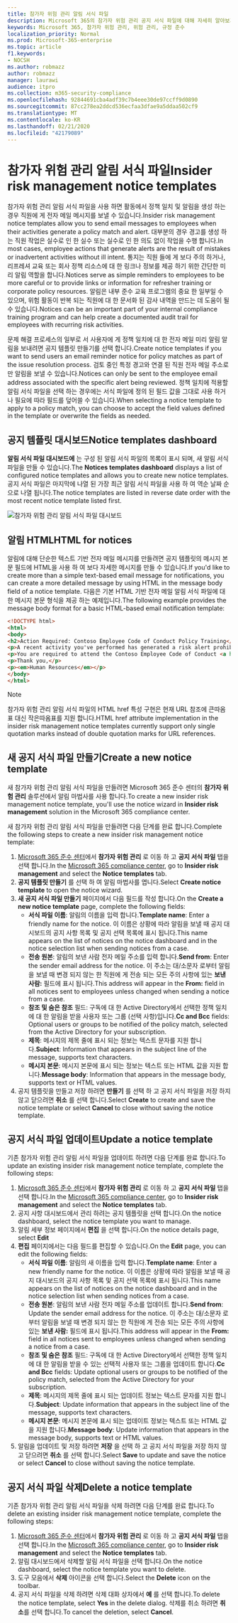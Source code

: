 ```yaml
---
title: 참가자 위험 관리 알림 서식 파일
description: Microsoft 365의 참가자 위험 관리 공지 서식 파일에 대해 자세히 알아보기
keywords: Microsoft 365, 참가자 위험 관리, 위험 관리, 규정 준수
localization_priority: Normal
ms.prod: Microsoft-365-enterprise
ms.topic: article
f1.keywords:
- NOCSH
ms.author: robmazz
author: robmazz
manager: laurawi
audience: itpro
ms.collection: m365-security-compliance
ms.openlocfilehash: 92844691cba4adf39c7b4eee30de97ccff9d0890
ms.sourcegitcommit: 87cc278ea2ddcd536ecfaa3dfae9a5ddaa502cf9
ms.translationtype: MT
ms.contentlocale: ko-KR
ms.lasthandoff: 02/21/2020
ms.locfileid: "42179089"
---
```

# <a name="insider-risk-management-notice-templates"></a><span data-ttu-id="150ad-104">참가자 위험 관리 알림 서식 파일</span><span class="sxs-lookup"><span data-stu-id="150ad-104">Insider risk management notice templates</span></span>

<span data-ttu-id="150ad-105">참가자 위험 관리 알림 서식 파일을 사용 하면 활동에서 정책 일치 및 알림을 생성 하는 경우 직원에 게 전자 메일 메시지를 보낼 수 있습니다.</span><span class="sxs-lookup"><span data-stu-id="150ad-105">Insider risk management notice templates allow you to send email messages to employees when their activities generate a policy match and alert.</span></span> <span data-ttu-id="150ad-106">대부분의 경우 경고를 생성 하는 직원 작업은 실수로 인 한 실수 또는 실수로 인 한 의도 없이 작업을 수행 합니다.</span><span class="sxs-lookup"><span data-stu-id="150ad-106">In most cases, employee actions that generate alerts are the result of mistakes or inadvertent activities without ill intent.</span></span> <span data-ttu-id="150ad-107">통지는 직원 들에 게 보다 주의 하거나, 리프레셔 교육 또는 회사 정책 리소스에 대 한 링크나 정보를 제공 하기 위한 간단한 미리 알림 역할을 합니다.</span><span class="sxs-lookup"><span data-stu-id="150ad-107">Notices serve as simple reminders to employees to be more careful or to provide links or information for refresher training or corporate policy resources.</span></span> <span data-ttu-id="150ad-108">알림은 내부 준수 교육 프로그램의 중요 한 일부일 수 있으며, 위험 활동이 반복 되는 직원에 대 한 문서화 된 감사 내역을 만드는 데 도움이 될 수 있습니다.</span><span class="sxs-lookup"><span data-stu-id="150ad-108">Notices can be an important part of your internal compliance training program and can help create a documented audit trail for employees with recurring risk activities.</span></span>

<span data-ttu-id="150ad-109">문제 해결 프로세스의 일부로 서 사용자에 게 정책 일치에 대 한 전자 메일 미리 알림 알림을 보내려면 공지 템플릿 만들기를 선택 합니다.</span><span class="sxs-lookup"><span data-stu-id="150ad-109">Create notice templates if you want to send users an email reminder notice for policy matches as part of the issue resolution process.</span></span> <span data-ttu-id="150ad-110">검토 중인 특정 경고와 연결 된 직원 전자 메일 주소로만 알림을 보낼 수 있습니다.</span><span class="sxs-lookup"><span data-stu-id="150ad-110">Notices can only be sent to the employee email address associated with the specific alert being reviewed.</span></span> <span data-ttu-id="150ad-111">정책 일치에 적용할 알림 서식 파일을 선택 하는 경우에는 서식 파일에 정의 된 필드 값을 그대로 사용 하거나 필요에 따라 필드를 덮어쓸 수 있습니다.</span><span class="sxs-lookup"><span data-stu-id="150ad-111">When selecting a notice template to apply to a policy match, you can choose to accept the field values defined in the template or overwrite the fields as needed.</span></span>

## <a name="notice-templates-dashboard"></a><span data-ttu-id="150ad-112">공지 템플릿 대시보드</span><span class="sxs-lookup"><span data-stu-id="150ad-112">Notice templates dashboard</span></span>

<span data-ttu-id="150ad-113">**알림 서식 파일 대시보드에** 는 구성 된 알림 서식 파일의 목록이 표시 되며, 새 알림 서식 파일을 만들 수 있습니다.</span><span class="sxs-lookup"><span data-stu-id="150ad-113">The **Notices templates dashboard** displays a list of configured notice templates and allows you to create new notice templates.</span></span> <span data-ttu-id="150ad-114">공지 서식 파일은 마지막에 나열 된 가장 최근 알림 서식 파일을 사용 하 여 역순 날짜 순으로 나열 됩니다.</span><span class="sxs-lookup"><span data-stu-id="150ad-114">The notice templates are listed in reverse date order with the most recent notice template listed first.</span></span>

![참가자 위험 관리 알림 서식 파일 대시보드](../media/insider-risk-notices-dashboard.png)

## <a name="html-for-notices"></a><span data-ttu-id="150ad-116">알림 HTML</span><span class="sxs-lookup"><span data-stu-id="150ad-116">HTML for notices</span></span>

<span data-ttu-id="150ad-117">알림에 대해 단순한 텍스트 기반 전자 메일 메시지를 만들려면 공지 템플릿의 메시지 본문 필드에 HTML을 사용 하 여 보다 자세한 메시지를 만들 수 있습니다.</span><span class="sxs-lookup"><span data-stu-id="150ad-117">If you'd like to create more than a simple text-based email message for notifications, you can create a more detailed message by using HTML in the message body field of a notice template.</span></span> <span data-ttu-id="150ad-118">다음은 기본 HTML 기반 전자 메일 알림 서식 파일에 대 한 메시지 본문 형식을 제공 하는 예제입니다.</span><span class="sxs-lookup"><span data-stu-id="150ad-118">The following example provides the message body format for a basic HTML-based email notification template:</span></span>

```HTML
<!DOCTYPE html>
<html>
<body>
<h2>Action Required: Contoso Employee Code of Conduct Policy Training</h2>
<p>A recent activity you've performed has generated a risk alert prohibited by the Contoso Employee <a href='https://www.contoso.com'>Code of Conduct Policy</a>.</p>
<p>You are required to attend the Contoso Employee Code of Conduct <a href='https://www.contoso.com'>training</a> within the next 14 days. Please contact <a href='mailto:hr@contoso.com'>Human Resources</a> with any questions about this training request.</p>
<p>Thank you,</p>
<p><em>Human Resources</em></p>
</body>
</html>
```

> [!NOTE]
> <span data-ttu-id="150ad-119">참가자 위험 관리 알림 서식 파일의 HTML href 특성 구현은 현재 URL 참조에 큰따옴표 대신 작은따옴표를 지원 합니다.</span><span class="sxs-lookup"><span data-stu-id="150ad-119">HTML href attribute implementation in the insider risk management notice templates currently support only single quotation marks instead of double quotation marks for URL references.</span></span>

## <a name="create-a-new-notice-template"></a><span data-ttu-id="150ad-120">새 공지 서식 파일 만들기</span><span class="sxs-lookup"><span data-stu-id="150ad-120">Create a new notice template</span></span>

<span data-ttu-id="150ad-121">새 참가자 위험 관리 알림 서식 파일을 만들려면 Microsoft 365 준수 센터의 **참가자 위험 관리** 솔루션에서 알림 마법사를 사용 합니다.</span><span class="sxs-lookup"><span data-stu-id="150ad-121">To create a new insider risk management notice template, you'll use the notice wizard in **Insider risk management** solution in the Microsoft 365 compliance center.</span></span>

<span data-ttu-id="150ad-122">새 참가자 위험 관리 알림 서식 파일을 만들려면 다음 단계를 완료 합니다.</span><span class="sxs-lookup"><span data-stu-id="150ad-122">Complete the following steps to create a new insider risk management notice template:</span></span>

1. <span data-ttu-id="150ad-123">[Microsoft 365 준수 센터](https://compliance.microsoft.com)에서 **참가자 위험 관리** 로 이동 하 고 **공지 서식 파일** 탭을 선택 합니다.</span><span class="sxs-lookup"><span data-stu-id="150ad-123">In the [Microsoft 365 compliance center](https://compliance.microsoft.com), go to **Insider risk management** and select the **Notice templates** tab.</span></span>
2. <span data-ttu-id="150ad-124">**공지 템플릿 만들기** 를 선택 하 여 알림 마법사를 엽니다.</span><span class="sxs-lookup"><span data-stu-id="150ad-124">Select **Create notice template** to open the notice wizard.</span></span>
3. <span data-ttu-id="150ad-125">**새 공지 서식 파일 만들기** 페이지에서 다음 필드를 작성 합니다.</span><span class="sxs-lookup"><span data-stu-id="150ad-125">On the **Create a new notice template** page, complete the following fields:</span></span>
    - <span data-ttu-id="150ad-126">**서식 파일 이름**: 알림의 이름을 입력 합니다.</span><span class="sxs-lookup"><span data-stu-id="150ad-126">**Template name**: Enter a friendly name for the notice.</span></span> <span data-ttu-id="150ad-127">이 이름은 상황에 따라 알림을 보낼 때 공지 대시보드의 공지 사항 목록 및 공지 선택 목록에 표시 됩니다.</span><span class="sxs-lookup"><span data-stu-id="150ad-127">This name appears on the list of notices on the notice dashboard and in the notice selection list when sending notices from a case.</span></span>
    - <span data-ttu-id="150ad-128">**전송 원본**: 알림의 보낸 사람 전자 메일 주소를 입력 합니다.</span><span class="sxs-lookup"><span data-stu-id="150ad-128">**Send from**: Enter the sender email address for the notice.</span></span> <span data-ttu-id="150ad-129">이 주소는 대/소문자 로부터 알림을 보낼 때 변경 되지 않는 한 직원에 게 전송 되는 모든 주의 사항에 있는 **보낸 사람:** 필드에 표시 됩니다.</span><span class="sxs-lookup"><span data-stu-id="150ad-129">This address will appear in the **From:** field in all notices sent to employees unless changed when sending a notice from a case.</span></span>
    - <span data-ttu-id="150ad-130">**참조 및 숨은 참조** 필드: 구독에 대 한 Active Directory에서 선택한 정책 일치에 대 한 알림을 받을 사용자 또는 그룹 (선택 사항)입니다.</span><span class="sxs-lookup"><span data-stu-id="150ad-130">**Cc and Bcc** fields: Optional users or groups to be notified of the policy match, selected from the Active Directory for your subscription.</span></span>
    - <span data-ttu-id="150ad-131">**제목**: 메시지의 제목 줄에 표시 되는 정보는 텍스트 문자를 지원 합니다.</span><span class="sxs-lookup"><span data-stu-id="150ad-131">**Subject**: Information that appears in the subject line of the message, supports text characters.</span></span>
    - <span data-ttu-id="150ad-132">**메시지 본문**: 메시지 본문에 표시 되는 정보는 텍스트 또는 HTML 값을 지원 합니다.</span><span class="sxs-lookup"><span data-stu-id="150ad-132">**Message body**: Information that appears in the message body, supports text or HTML values.</span></span>
4. <span data-ttu-id="150ad-133">공지 템플릿을 만들고 저장 하려면 **만들기** 를 선택 하 고 공지 서식 파일을 저장 하지 않고 닫으려면 **취소** 를 선택 합니다.</span><span class="sxs-lookup"><span data-stu-id="150ad-133">Select **Create** to create and save the notice template or select **Cancel** to close without saving the notice template.</span></span>

## <a name="update-a-notice-template"></a><span data-ttu-id="150ad-134">공지 서식 파일 업데이트</span><span class="sxs-lookup"><span data-stu-id="150ad-134">Update a notice template</span></span>

<span data-ttu-id="150ad-135">기존 참가자 위험 관리 알림 서식 파일을 업데이트 하려면 다음 단계를 완료 합니다.</span><span class="sxs-lookup"><span data-stu-id="150ad-135">To update an existing insider risk management notice template, complete the following steps:</span></span>

1. <span data-ttu-id="150ad-136">[Microsoft 365 준수 센터](https://compliance.microsoft.com)에서 **참가자 위험 관리** 로 이동 하 고 **공지 서식 파일** 탭을 선택 합니다.</span><span class="sxs-lookup"><span data-stu-id="150ad-136">In the [Microsoft 365 compliance center](https://compliance.microsoft.com), go to **Insider risk management** and select the **Notice templates** tab.</span></span>
2. <span data-ttu-id="150ad-137">공지 사항 대시보드에서 관리 하려는 공지 템플릿을 선택 합니다.</span><span class="sxs-lookup"><span data-stu-id="150ad-137">On the notice dashboard, select the notice template you want to manage.</span></span>
3. <span data-ttu-id="150ad-138">알림 세부 정보 페이지에서 **편집** 을 선택 합니다.</span><span class="sxs-lookup"><span data-stu-id="150ad-138">On the notice details page, select **Edit**</span></span>
4. <span data-ttu-id="150ad-139">**편집** 페이지에서는 다음 필드를 편집할 수 있습니다.</span><span class="sxs-lookup"><span data-stu-id="150ad-139">On the **Edit** page, you can edit the following fields:</span></span>
    - <span data-ttu-id="150ad-140">**서식 파일 이름**: 알림의 새 이름을 입력 합니다.</span><span class="sxs-lookup"><span data-stu-id="150ad-140">**Template name**: Enter a new friendly name for the notice.</span></span> <span data-ttu-id="150ad-141">이 이름은 상황에 따라 알림을 보낼 때 공지 대시보드의 공지 사항 목록 및 공지 선택 목록에 표시 됩니다.</span><span class="sxs-lookup"><span data-stu-id="150ad-141">This name appears on the list of notices on the notice dashboard and in the notice selection list when sending notices from a case.</span></span>
    - <span data-ttu-id="150ad-142">**전송 원본**: 알림의 보낸 사람 전자 메일 주소를 업데이트 합니다.</span><span class="sxs-lookup"><span data-stu-id="150ad-142">**Send from**: Update the sender email address for the notice.</span></span> <span data-ttu-id="150ad-143">이 주소는 대/소문자 로부터 알림을 보낼 때 변경 되지 않는 한 직원에 게 전송 되는 모든 주의 사항에 있는 **보낸 사람:** 필드에 표시 됩니다.</span><span class="sxs-lookup"><span data-stu-id="150ad-143">This address will appear in the **From:** field in all notices sent to employees unless changed when sending a notice from a case.</span></span>
    - <span data-ttu-id="150ad-144">**참조 및 숨은 참조** 필드: 구독에 대 한 Active Directory에서 선택한 정책 일치에 대 한 알림을 받을 수 있는 선택적 사용자 또는 그룹을 업데이트 합니다.</span><span class="sxs-lookup"><span data-stu-id="150ad-144">**Cc and Bcc** fields: Update optional users or groups to be notified of the policy match, selected from the Active Directory for your subscription.</span></span>
    - <span data-ttu-id="150ad-145">**제목**: 메시지의 제목 줄에 표시 되는 업데이트 정보는 텍스트 문자를 지원 합니다.</span><span class="sxs-lookup"><span data-stu-id="150ad-145">**Subject**: Update information that appears in the subject line of the message, supports text characters.</span></span>
    - <span data-ttu-id="150ad-146">**메시지 본문**: 메시지 본문에 표시 되는 업데이트 정보는 텍스트 또는 HTML 값을 지원 합니다.</span><span class="sxs-lookup"><span data-stu-id="150ad-146">**Message body**: Update information that appears in the message body, supports text or HTML values.</span></span>
5. <span data-ttu-id="150ad-147">알림을 업데이트 및 저장 하려면 **저장** 을 선택 하 고 공지 서식 파일을 저장 하지 않고 닫으려면 **취소** 를 선택 합니다.</span><span class="sxs-lookup"><span data-stu-id="150ad-147">Select **Save** to update and save the notice or select **Cancel** to close without saving the notice template.</span></span>

## <a name="delete-a-notice-template"></a><span data-ttu-id="150ad-148">공지 서식 파일 삭제</span><span class="sxs-lookup"><span data-stu-id="150ad-148">Delete a notice template</span></span>

<span data-ttu-id="150ad-149">기존 참가자 위험 관리 알림 서식 파일을 삭제 하려면 다음 단계를 완료 합니다.</span><span class="sxs-lookup"><span data-stu-id="150ad-149">To delete an existing insider risk management notice template, complete the following steps:</span></span>

1. <span data-ttu-id="150ad-150">[Microsoft 365 준수 센터](https://compliance.microsoft.com)에서 **참가자 위험 관리** 로 이동 하 고 **공지 서식 파일** 탭을 선택 합니다.</span><span class="sxs-lookup"><span data-stu-id="150ad-150">In the [Microsoft 365 compliance center](https://compliance.microsoft.com), go to **Insider risk management** and select the **Notice templates** tab.</span></span>
2. <span data-ttu-id="150ad-151">알림 대시보드에서 삭제할 알림 서식 파일을 선택 합니다.</span><span class="sxs-lookup"><span data-stu-id="150ad-151">On the notice dashboard, select the notice template you want to delete.</span></span>
3. <span data-ttu-id="150ad-152">도구 모음에서 **삭제** 아이콘을 선택 합니다.</span><span class="sxs-lookup"><span data-stu-id="150ad-152">Select the **Delete** icon on the toolbar.</span></span>
4. <span data-ttu-id="150ad-153">공지 서식 파일을 삭제 하려면 삭제 대화 상자에서 **예** 를 선택 합니다.</span><span class="sxs-lookup"><span data-stu-id="150ad-153">To delete the notice template, select **Yes** in the delete dialog.</span></span> <span data-ttu-id="150ad-154">삭제를 취소 하려면 **취소**를 선택 합니다.</span><span class="sxs-lookup"><span data-stu-id="150ad-154">To cancel the deletion, select **Cancel**.</span></span>
